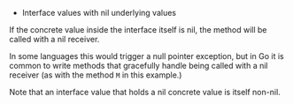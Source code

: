 * Interface values with nil underlying values

If the concrete value inside the interface itself is nil,
the method will be called with a nil receiver.

In some languages this would trigger a null pointer exception,
but in Go it is common to write methods that gracefully handle being called
with a nil receiver (as with the method `M` in this example.)

Note that an interface value that holds a nil concrete value is itself non-nil.
